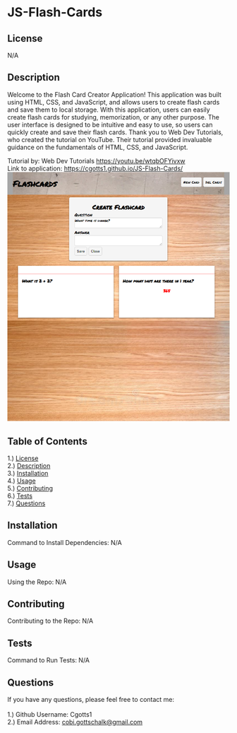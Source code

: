 # JS-Flash-Cards

## <section id = "License">License</section>
 N/A
 
## <section id = "Description">Description</section>
Welcome to the Flash Card Creator Application! This application was built using HTML, CSS, and JavaScript, and allows users to create flash cards and save them to local storage. With this application, users can easily create flash cards for studying, memorization, or any other purpose. The user interface is designed to be intuitive and easy to use, so users can quickly create and save their flash cards. Thank you to Web Dev Tutorials, who created the tutorial on YouTube. Their tutorial provided invaluable guidance on the fundamentals of HTML, CSS, and JavaScript.

Tutorial by: Web Dev Tutorials   https://youtu.be/wtqbOFYivxw <br>
Link to application: https://cgotts1.github.io/JS-Flash-Cards/ 
![Site](./image1.png)

## Table of Contents
1.) <a href = "#License">License</a><br>
2.) <a href = "#Description">Description</a><br>
3.) <a href = "#Installation">Installation</a> <br>
4.) <a href = "#Usage">Usage</a><br>
5.) <a href = "#Contributing">Contributing</a><br>
6.) <a href = "#Tests">Tests</a><br>
7.) <a href = "#Questions">Questions</a>

## <section id = "Installation">Installation</section>
Command to Install Dependencies: N/A

## <section id = "Usage">Usage</section>
Using the Repo: N/A

## <section id = "Contributing">Contributing</section>
Contributing to the Repo: N/A

## <section id = "Tests">Tests</section>
Command to Run Tests: N/A

## <section id = "Questions">Questions</section>
If you have any questions, please feel free to contact me: <br><br>
1.) Github Username: Cgotts1 <br>
2.) Email Address: cobi.gottschalk@gmail.com